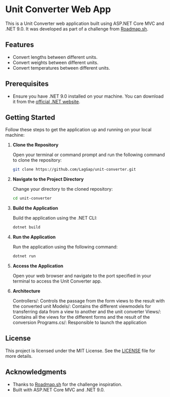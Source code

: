 
# Unit Converter Web App

This is a Unit Converter web application built using ASP.NET Core MVC and .NET 9.0. It was developed as part of a challenge from [Roadmap.sh](https://roadmap.sh/projects/unit-converter).

## Features

- Convert lengths between different units.
- Convert weights between different units.
- Convert temperatures between different units.

## Prerequisites

- Ensure you have .NET 9.0 installed on your machine. You can download it from the [official .NET website](https://dotnet.microsoft.com/download/dotnet/9.0).

## Getting Started

Follow these steps to get the application up and running on your local machine:

1. **Clone the Repository**

   Open your terminal or command prompt and run the following command to clone the repository:

   ```bash
   git clone https://github.com/LagGap/unit-converter.git
   ```

2. **Navigate to the Project Directory**

   Change your directory to the cloned repository:

   ```bash
   cd unit-converter
   ```

3. **Build the Application**

   Build the application using the .NET CLI:

   ```bash
   dotnet build
   ```

4. **Run the Application**

   Run the application using the following command:

   ```bash
   dotnet run
   ```

5. **Access the Application**

   Open your web browser and navigate to the port specified in your terminal to access the Unit Converter app.

6. **Architecture**

   Controllers/: Controls the passage from the form views to the result with the converted unit 
   Models/: Contains the different viewmodels for transferring data from a view to another and the unit converter 
   Views/: Contains all the views for the different forms and the result of the conversion
   Programs.cs/: Responsible to launch the application

## License

This project is licensed under the MIT License. See the [LICENSE](LICENSE) file for more details.

## Acknowledgments

- Thanks to [Roadmap.sh](https://roadmap.sh/projects/unit-converter) for the challenge inspiration.
- Built with ASP.NET Core MVC and .NET 9.0.